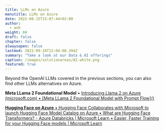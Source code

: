 ```yaml
---
title: LLMs on Azure
menutitle: LLMs on Azure
date: 2022-08-15T15:07:44+02:00
author: 
  - anh
weight: 04
draft: false
chapter: false
alwaysopen: false
lastmod: 2022-09-16T12:04:08.394Z
summary: "Take a look at our Data & AI offerings"
caption: /images/solutionareas/AI-white.png
featured: true
---
```




Beyond the OpenAI LLMs covered in the previous sections, you can also find other LLMs alternatives on Azure.

**Meta LLama 2 Foundational Model**
•	[<u>Introducing Llama 2 on Azure (microsoft.com)<u>](https://techcommunity.microsoft.com/t5/ai-machine-learning-blog/introducing-llama-2-on-azure/ba-p/3881233)
•	[<u>Meta LLama 2 Foundational Model with Prompt Flow<u>][(](https://learn.microsoft.com/en-us/shows/ai-show/meta-llama-2-foundational-model-with-prompt-flow)) 

**Hugging Face on Azure**
•	[<u>Hugging Face Collaborates with Microsoft to launch Hugging Face Model Catalog on Azure<u>](https://huggingface.co/blog/hugging-face-endpoints-on-azure)
•	[<u>What are Hugging Face Transformers? - Azure Databricks | Microsoft Learn<u>](https://learn.microsoft.com/en-us/azure/databricks/machine-learning/train-model/huggingface/)
•	[<u>Easier, Faster Training for your Hugging Face models | Microsoft Learn<u>](https://learn.microsoft.com/en-us/shows/ai-show/easier-faster-training-for-your-hugging-face-models)
